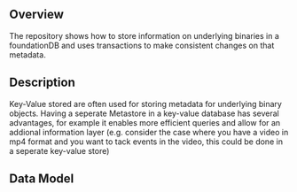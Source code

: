 ## Overview
The repository shows how to store information on underlying binaries in a foundationDB and uses transactions to make consistent changes on that metadata.

## Description
Key-Value stored are often used for storing metadata for underlying binary objects. 
Having a seperate Metastore in a key-value database has several advantages, for example it enables more efficient queries and allow for an addional information layer (e.g. consider the case where you have a video in mp4 format and you want to tack events in the video, this could be done in a seperate key-value store)

## Data Model
